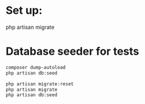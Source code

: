 # Set up:
php artisan migrate


# Database seeder for tests

```bash
composer dump-autoload
php artisan db:seed

php artisan migrate:reset
php artisan migrate
php artisan db:seed
```
